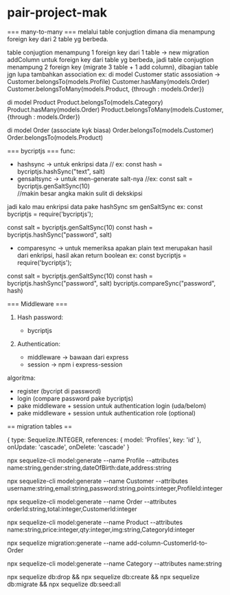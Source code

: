 # pair-project-mak

=== many-to-many ===
melalui table conjugtion dimana dia menampung foreign key dari 2 table yg berbeda.

table conjugtion menampung 1 foreign key dari 1 table -> new migration addColumn untuk foreign key dari table yg berbeda,
jadi table conjugtion menampung 2 foreign key   (migrate 3 table + 1 add column), 
dibagian table jgn lupa tambahkan association 
ex:
di model Customer static assosiation -> 
Customer.belongsTo(models.Profile)
Customer.hasMany(models.Order)
Customer.belongsToMany(models.Product, {through : models.Order})

di model Product
Product.belongsTo(models.Category)
Product.hasMany(models.Order)
Product.belongsToMany(models.Customer, {through : models.Order})

di model Order (associate kyk biasa)
Order.belongsTo(models.Customer)
Order.belongsTo(models.Product)

=== bycriptjs ===
func:
- hashsync -> untuk enkripsi data       // ex: const hash = bycriptjs.hashSync("text", salt)
- gensaltsync   -> untuk men-generate salt-nya  //ex: const salt = bycriptjs.genSaltSync(10)    
//makin besar angka makin sulit di dekskipsi

jadi kalo mau enkripsi data pake hashSync sm genSaltSync
ex:
const bycriptjs = require('bycriptjs');

const salt = bycriptjs.genSaltSync(10)
const hash = bycriptjs.hashSync("password", salt)

- comparesync   -> untuk memeriksa apakan plain text merupakan hasil dari enkripsi, hasil akan return boolean
ex:
const bycriptjs = require('bycriptjs');

const salt = bycriptjs.genSaltSync(10)
const hash = bycriptjs.hashSync("password", salt)
bycriptjs.compareSync("password", hash)


=== Middleware ===

1. Hash password:
    - bycriptjs

2. Authentication:
    - middleware -> bawaan dari express
    - session   -> npm i express-session

algoritma: 
- register (bycript di password)
- login (compare password pake bycriptjs)
- pake middleware + session untuk authentication login (uda/belom)
- pake middleware + session untuk authentication role (optional)


== migration tables ==

{
        type: Sequelize.INTEGER,
        references: {
          model: 'Profiles',
          key: 'id'
        },
        onUpdate: 'cascade',
        onDelete: 'cascade' 
      }
      
npx sequelize-cli model:generate --name Profile --attributes name:string,gender:string,dateOfBirth:date,address:string

npx sequelize-cli model:generate --name Customer --attributes username:string,email:string,password:string,points:integer,ProfileId:integer

npx sequelize-cli model:generate --name Order --attributes orderId:string,total:integer,CustomerId:integer

npx sequelize-cli model:generate --name Product --attributes name:string,price:integer,qty:integer,img:string,CategoryId:integer

npx sequelize migration:generate --name add-column-CustomerId-to-Order

npx sequelize-cli model:generate --name Category --attributes name:string

npx sequelize db:drop && npx sequelize db:create && npx sequelize db:migrate && npx sequelize db:seed:all